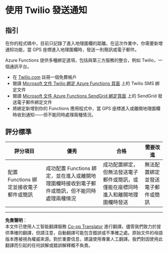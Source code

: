 <!--
CO_OP_TRANSLATOR_METADATA:
{
  "original_hash": "5cb65a6ec4387ed177e145347e8e308e",
  "translation_date": "2025-08-26T15:45:26+00:00",
  "source_file": "3-transport/lessons/4-geofences/assignment.md",
  "language_code": "hk"
}
-->
# 使用 Twilio 發送通知

## 指引

在你的程式碼中，目前只記錄了進入地理圍欄的距離。在這次作業中，你需要新增通知功能，當 GPS 座標進入地理圍欄時，發送一則簡訊或電子郵件。

Azure Functions 提供多種綁定選項，包括與第三方服務的整合，例如 Twilio，一個通訊平台。

* 在 [Twilio.com](https://www.twilio.com) 註冊一個免費帳戶
* 閱讀 [Microsoft 文件 Twilio 綁定 Azure Functions 頁面](https://docs.microsoft.com/azure/azure-functions/functions-bindings-twilio?WT.mc_id=academic-17441-jabenn&tabs=python) 上的 Twilio SMS 綁定文件
* 閱讀 [Microsoft 文件 Azure Functions SendGrid 綁定頁面](https://docs.microsoft.com/azure/azure-functions/functions-bindings-sendgrid?WT.mc_id=academic-17441-jabenn&tabs=python) 上的 SendGrid 發送電子郵件綁定文件
* 將綁定新增到你的 Functions 應用程式中，當 GPS 座標進入或離開地理圍欄時收到通知——但不能同時處理兩種情況。

## 評分標準

| 評分項目 | 優秀 | 合格 | 需要改進 |
| -------- | ---- | ---- | -------- |
| 配置 Functions 綁定並接收電子郵件或簡訊 | 成功配置 Functions 綁定，並在進入或離開地理圍欄時接收到電子郵件或簡訊，但不能同時處理兩種情況 | 成功配置綁定，但無法發送電子郵件或簡訊，或僅能在座標同時進入和離開地理圍欄時發送 | 無法配置綁定並發送電子郵件或簡訊 |

---

**免責聲明**：  
本文件已使用人工智能翻譯服務 [Co-op Translator](https://github.com/Azure/co-op-translator) 進行翻譯。儘管我們致力於提供準確的翻譯，但請注意，自動翻譯可能包含錯誤或不準確之處。原始文件的母語版本應被視為權威來源。對於重要信息，建議使用專業人工翻譯。我們對因使用此翻譯而引起的任何誤解或錯誤解釋概不負責。